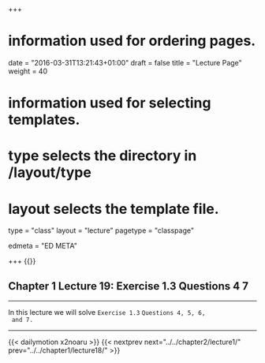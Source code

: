 +++
# information used for ordering pages.
date = "2016-03-31T13:21:43+01:00"
draft = false
title = "Lecture Page"
weight = 40

# information used for selecting templates.
# type selects the directory in /layout/type
# layout selects the template file.

type   = "class"
layout = "lecture"
pagetype = "classpage"





edmeta = "ED META"

+++
{{<credits ori="Maktab.pk" lec="Adil Mahmood" des="Qazi Rashid">}}
## Chapter 1 Lecture 19: Exercise 1.3 Questions 4 7
<hr>
<p class="lead">
In this lecture we will solve <code>Exercise 1.3</code> <code>Questions 4, 5, 6,
 and 7.</code> 
</p>
<hr>
{{< dailymotion x2noaru >}}
{{< nextprev next="../../chapter2/lecture1/"     prev="../../chapter1/lecture18/"  >}}
